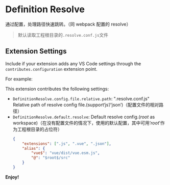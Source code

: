 # Definition Resolve

通过配置，处理路径快速跳转。（同 webpack 配置的 resolve）
> 默认读取工程根目录的`.resolve.conf.js`文件


## Extension Settings

Include if your extension adds any VS Code settings through the `contributes.configuration` extension point.

For example:

This extension contributes the following settings:

* `DefinitionResolve.config.file.relative.path`: ".resolve.conf.js" Relative path of resolve config file.(support‘js’/‘json’)（配置文件的相对路径）
* `DefinitionResolve.default.resolve`: Default resolve config.($root$ as workspace)（在没有配置文件的情况下，使用的默认配置，其中可用‘$root$’作为工程根目录的占位符）
    ```json
    {
        "extensions": [".js", ".vue", ".json"],
        "alias": {
            "vue$": "vue/dist/vue.esm.js",
            "@": "$root$/src"
        }
    }
    ```

**Enjoy!**
